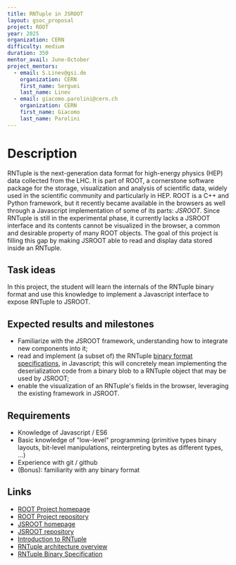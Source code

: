 ```yaml
---
title: RNTuple in JSROOT
layout: gsoc_proposal
project: ROOT
year: 2025
organization: CERN
difficulty: medium
duration: 350
mentor_avail: June-October
project_mentors:
  - email: S.Linev@gsi.de
    organization: CERN
    first_name: Serguei
    last_name: Linev
  - email: giacomo.parolini@cern.ch
    organization: CERN
    first_name: Giacomo
    last_name: Parolini
---
```


# Description
RNTuple is the next-generation data format for high-energy physics (HEP) data collected from the LHC.
It is part of ROOT, a cornerstone software package for the storage, visualization and analysis of scientific data, widely used in the scientific community and particularly in HEP.
ROOT is a C++ and Python framework, but it recently became available in the browsers as well through a Javascript implementation of some of its parts: *JSROOT*.
Since RNTuple is still in the experimental phase, it currently lacks a JSROOT interface and its contents cannot be visualized in the browser, a common and desirable property of many ROOT objects.
The goal of this project is filling this gap by making JSROOT able to read and display data stored inside an RNTuple.

## Task ideas
In this project, the student will learn the internals of the RNTuple binary format and use this knowledge to implement a Javascript interface to expose RNTuple to JSROOT.

## Expected results and milestones
 * Familiarize with the JSROOT framework, understanding how to integrate new components into it;
 * read and implement (a subset of) the RNTuple [binary format specifications](https://github.com/root-project/root/blob/master/tree/ntuple/v7/doc/BinaryFormatSpecification.md), in Javascript; this will concretely mean implementing the deserialization code from a binary blob to a RNTuple object that may be used by JSROOT;
 * enable the visualization of an RNTuple's fields in the browser, leveraging the existing framework in JSROOT.

## Requirements
  * Knowledge of Javascript / ES6
  * Basic knowledge of "low-level" programming (primitive types binary layouts, bit-level manipulations, reinterpreting bytes as different types, ...)
  * Experience with git / github
  * (Bonus): familiarity with any binary format

## Links
  * [ROOT Project homepage](https://root.cern/)
  * [ROOT Project repository](https://github.com/root-project/root)
  * [JSROOT homepage](https://root.cern/js/)
  * [JSROOT repository](https://github.com/root-project/jsroot)
  * [Introduction to RNTuple](https://root.cern/blog/rntuple-update/)
  * [RNTuple architecture overview](https://github.com/root-project/root/blob/master/tree/ntuple/v7/doc/Architecture.md)
  * [RNTuple Binary Specification](https://github.com/root-project/root/blob/master/tree/ntuple/v7/doc/BinaryFormatSpecification.md)
